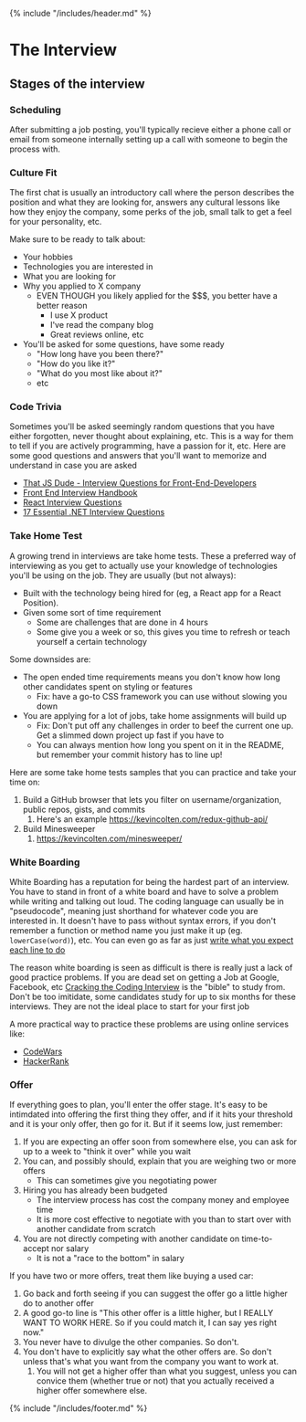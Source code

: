 {% include "/includes/header.md" %}

# The Interview

## Stages of the interview

### Scheduling

After submitting a job posting, you'll typically recieve either a phone call or email from
someone internally setting up a call with someone to begin the process with.

### Culture Fit

The first chat is usually an introductory call where the person describes the position
and what they are looking for, answers any cultural lessons like how they enjoy the
company, some perks of the job, small talk to get a feel for your personality, etc.

Make sure to be ready to talk about:

* Your hobbies
* Technologies you are interested in
* What you are looking for
* Why you applied to X company
  * EVEN THOUGH you likely applied for the $$$, you better have a better reason
    * I use X product
    * I've read the company blog
    * Great reviews online, etc
* You'll be asked for some questions, have some ready
  * "How long have you been there?"
  * "How do you like it?"
  * "What do you most like about it?"
  * etc

### Code Trivia

Sometimes you'll be asked seemingly random questions that you have either forgotten,
never thought about explaining, etc. This is a way for them to tell if you are actively
programming, have a passion for it, etc. Here are some good questions and answers
that you'll want to memorize and understand in case you are asked

* [That JS Dude - Interview Questions for Front-End-Developers](http://www.thatjsdude.com/interview)
* [Front End Interview Handbook](https://github.com/yangshun/front-end-interview-handbook)
* [React Interview Questions](https://tylermcginnis.com/react-interview-questions/)
* [17 Essential .NET Interview Questions](https://www.toptal.com/dot-net/interview-questions)

### Take Home Test

A growing trend in interviews are take home tests. These a preferred way of interviewing
as you get to actually use your knowledge of technologies you'll be using on the job.
They are usually (but not always):

* Built with the technology being hired for (eg, a React app for a React Position).
* Given some sort of time requirement
  * Some are challenges that are done in 4 hours
  * Some give you a week or so, this gives you time to refresh or teach yourself a certain technology

Some downsides are:

* The open ended time requirements means you don't know how long other candidates spent on styling or features
  * Fix: have a go-to CSS framework you can use without slowing you down
* You are applying for a lot of jobs, take home assignments will build up
  * Fix: Don't put off any challenges in order to beef the current one up. Get a slimmed down project up fast if you have to
  * You can always mention how long you spent on it in the README, but remember your commit history has to line up!

Here are some take home tests samples that you can practice and take your time on:

1. Build a GitHub browser that lets you filter on username/organization, public repos, gists, and commits
   1. Here's an example https://kevincolten.com/redux-github-api/
2. Build Minesweeper
   1. https://kevincolten.com/minesweeper/

### White Boarding

White Boarding has a reputation for being the hardest part of an interview. You
have to stand in front of a white board and have to solve a problem while writing and talking
out loud. The coding language can usually be in "pseudocode", meaning just shorthand
for whatever code you are interested in. It doesn't have to pass without syntax errors, if
you don't remember a function or method name you just make it up (eg. `lowerCase(word)`), etc.
You can even go as far as just [write what you expect each line to do](https://www.unf.edu/~broggio/cop2221/2221pseu.htm)

The reason white boarding is seen as difficult is there is really just a lack of
good practice problems. If you are dead set on getting a Job at Google, Facebook, etc
[Cracking the Coding Interview](http://www.crackingthecodinginterview.com/) is the "bible" to study
from. Don't be too imitidate, some candidates study for up to six months for these interviews. They
are not the ideal place to start for your first job

A more practical way to practice these problems are using online services like:

* [CodeWars](https://www.codewars.com/)
* [HackerRank](https://www.hackerrank.com/)

### Offer

If everything goes to plan, you'll enter the offer stage. It's easy to be intimdated into offering
the first thing they offer, and if it hits your threshold and it is your only offer, then go for it. But if it seems low, just remember:

1. If you are expecting an offer soon from somewhere else, you can ask for up to a week to "think it over" while you wait
2. You can, and possibly should, explain that you are weighing two or more offers
   * This can sometimes give you negotiating power
3. Hiring you has already been budgeted
   * The interview process has cost the company money and employee time
   * It is more cost effective to negotiate with you than to start over with another candidate from scratch
4. You are not directly competing with another candidate on time-to-accept nor salary
   * It is not a "race to the bottom" in salary

If you have two or more offers, treat them like buying a used car:

1. Go back and forth seeing if you can suggest the offer go a little higher do to another offer
2. A good go-to line is "This other offer is a little higher, but I REALLY WANT TO WORK HERE. So if you could match it, I can say yes right now."
3. You never have to divulge the other companies. So don't.
4. You don't have to explicitly say what the other offers are. So don't unless that's what you want from the company you want to work at.
   1. You will not get a higher offer than what you suggest, unless you can convice them (whether true or not) that you actually received a higher offer somewhere else.

{% include "/includes/footer.md" %}